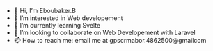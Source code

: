- 👋 Hi, I’m Eboubaker.B
- 👀 I’m interested in Web developement
- 🌱 I’m currently learning Svelte
- 💞️ I’m looking to collaborate on Web Developement with Laravel
- 📫 How to reach me: email me at gpscrmabor.4862500@gmailcom

<!---
ZOLDIK0/ZOLDIK0 is a ✨ special ✨ repository because its `README.md` (this file) appears on your GitHub profile.
You can click the Preview link to take a look at your changes.
--->
